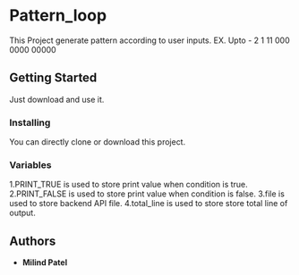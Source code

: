 # Pattern_loop

This Project generate pattern according to user inputs.
<Enter>
EX.
<Enter>
Upto - 2
<Enter>
1
<Enter>
<Enter>
11
<Enter>
000
<Enter>
0000
<Enter>
00000

## Getting Started

Just download and use it.

### Installing

You can directly clone or download this project.

### Variables
1.PRINT_TRUE is used to store print value when condition is true.
<Enter>
2.PRINT_FALSE is used to store print value when condition is false.
<Enter>
3.file is used to store backend API file.
<Enter>
4.total_line is used to store store total line of output.

## Authors

* **Milind Patel**